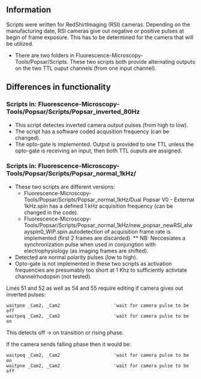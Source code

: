 ## Information

Scripts were written for RedShirtImaging (RSI) cameras. Depending on the manufacturing date, RSI cameras give out negative or positive pulses at begin of frame exposure. This has to be determined for the camera that will be utilized. 

* There are two folders in Fluorescence-Microscopy-Tools/Popsar/Scripts. These two scripts both provide alternating outputs on the two TTL ouput channels (from one input channel).

## Differences in functionality

### Scripts in: Fluorescence-Microscopy-Tools/Popsar/Scripts/Popsar_inverted_80Hz
* This script detectes inverted camera output pulses (from high to low).
* The script has a software coded acqusition frequency (can be changed).
* The opto-gate is implemented. Output is provided to one TTL unless the opto-gate is receiving an input, then both TTL ouputs are assigned.


### Scripts in: Fluorescence-Microscopy-Tools/Popsar/Scripts/Popsar_normal_1kHz/ 
* These two scripts are different versions:
  * Fluorescence-Microscopy-Tools/Popsar/Scripts/Popsar_normal_1kHz/Dual Popsar V0 - External 1kHz.spin has a defined 1 kHz acquisition frequency (can be changed in the code).
  * Fluorescence-Microscopy-Tools/Popsar/Scripts/Popsar_normal_1kHz/new_popsar_newRSI_alwayspin0_WIP.spin autodetection of acquisition frame rate is implemented (first 2 frames are discarded).
** NB: Neccesiates a synchronization pulse when used in conjungtion with electrophysiology (as imaging frames are shifted).
* Detected are normal polarity pulses (low to high).
* Opto-gate is not implemented in these two scripts as activation frequencies are presumably too short at 1 Khz to sufficiently activtate channelrhodopsin (not tested).



Lines 51 and 52 as well as 54 and 55 require editing if camera gives out inverted pulses:
```
waitpne _Cam2, _Cam2                    'wait for camera pulse to be off
waitpeq _Cam2, _Cam2                    'wait for camera pulse to be on 
```
This detects off -> on transition or rising phase.
 
If the camera sends falling phase then it would be:
 ```
waitpeq _Cam2, _Cam2                    'wait for camera pulse to be on 
waitpne _Cam2, _Cam2                    'wait for camera pulse to be off
``` 
 



